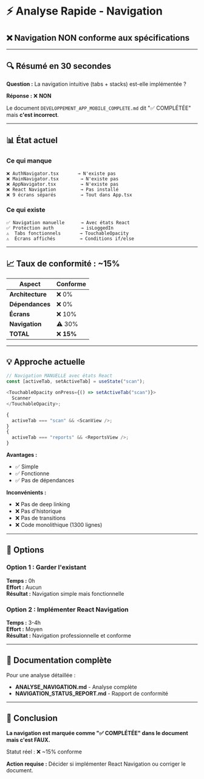 # ⚡ Analyse Rapide - Navigation

## ❌ Navigation NON conforme aux spécifications

---

## 🔍 Résumé en 30 secondes

**Question :** La navigation intuitive (tabs + stacks) est-elle implémentée ?

**Réponse :** ❌ **NON**

Le document `DEVELOPPEMENT_APP_MOBILE_COMPLETE.md` dit "✅ COMPLÉTÉE" mais **c'est incorrect**.

---

## 📊 État actuel

### Ce qui manque

```
❌ AuthNavigator.tsx       → N'existe pas
❌ MainNavigator.tsx        → N'existe pas
❌ AppNavigator.tsx         → N'existe pas
❌ React Navigation         → Pas installé
❌ 9 écrans séparés         → Tout dans App.tsx
```

### Ce qui existe

```
✅ Navigation manuelle      → Avec états React
✅ Protection auth          → isLoggedIn
⚠️  Tabs fonctionnels       → TouchableOpacity
⚠️  Écrans affichés         → Conditions if/else
```

---

## 📈 Taux de conformité : ~15%

| Aspect           | Conforme   |
| ---------------- | ---------- |
| **Architecture** | ❌ 0%      |
| **Dépendances**  | ❌ 0%      |
| **Écrans**       | ❌ 10%     |
| **Navigation**   | ⚠️ 30%     |
| **TOTAL**        | ❌ **15%** |

---

## 💡 Approche actuelle

```typescript
// Navigation MANUELLE avec états React
const [activeTab, setActiveTab] = useState("scan");

<TouchableOpacity onPress={() => setActiveTab("scan")}>
  Scanner
</TouchableOpacity>;

{
  activeTab === "scan" && <ScanView />;
}
{
  activeTab === "reports" && <ReportsView />;
}
```

**Avantages :**

- ✅ Simple
- ✅ Fonctionne
- ✅ Pas de dépendances

**Inconvénients :**

- ❌ Pas de deep linking
- ❌ Pas d'historique
- ❌ Pas de transitions
- ❌ Code monolithique (1300 lignes)

---

## 🎯 Options

### Option 1 : Garder l'existant

**Temps :** 0h  
**Effort :** Aucun  
**Résultat :** Navigation simple mais fonctionnelle

### Option 2 : Implémenter React Navigation

**Temps :** 3-4h  
**Effort :** Moyen  
**Résultat :** Navigation professionnelle et conforme

---

## 📖 Documentation complète

Pour une analyse détaillée :

- **ANALYSE_NAVIGATION.md** - Analyse complète
- **NAVIGATION_STATUS_REPORT.md** - Rapport de conformité

---

## 🚨 Conclusion

**La navigation est marquée comme "✅ COMPLÉTÉE" dans le document mais c'est FAUX.**

Statut réel : ❌ ~15% conforme

**Action requise :** Décider si implémenter React Navigation ou corriger le document.
